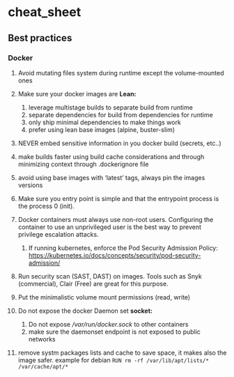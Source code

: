 # cheat_sheet

## Best practices

### Docker

1. Avoid mutating files system during runtime except the volume-mounted ones

2. Make sure your docker images are **Lean:**
    1. leverage multistage builds to separate build from runtime
    2. separate dependencies for build from dependencies for runtime
    3. only ship minimal dependencies to make things work
    4. prefer using lean base images (alpine, buster-slim)

3. NEVER embed sensitive information in you docker build (secrets, etc..)

4. make builds faster using build cache considerations and through minimizing context through .dockerignore file

5. avoid using base images with ‘latest’ tags, always pin the images versions

6. Make sure you entry point is simple and that the entrypoint process is the process 0 (init).

7. Docker containers must always use non-root users. Configuring the container to use an unprivileged user is the best way to prevent privilege escalation attacks.
    1. If running kubernetes, enforce the Pod Security Admission Policy: <https://kubernetes.io/docs/concepts/security/pod-security-admission/>

8. Run security scan (SAST, DAST) on images. Tools such as Snyk (commercial), Clair (Free) are great for this purpose.

9. Put the minimalistic volume mount permissions (read, write)

10. Do not expose the docker Daemon set **socket:**
    1. Do not expose */var/run/docker.sock* to other containers
    2. make sure the daemonset endpoint is not exposed to public networks

11. remove systm packages lists and cache to save space, it makes also the image safer. example for debian `RUN rm -rf /var/lib/apt/lists/* /var/cache/apt/*`
